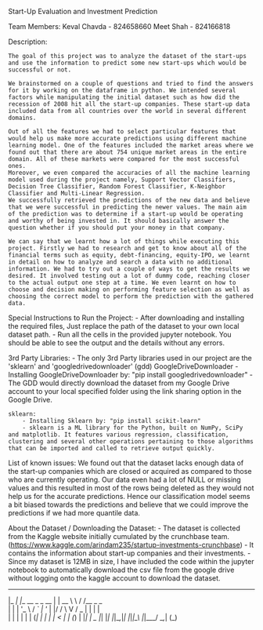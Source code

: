 Start-Up Evaluation and Investment Prediction


Team Members: 
Keval Chavda - 824658660
Meet Shah - 824166818


Description:
	
	The goal of this project was to analyze the dataset of the start-ups and use the information to predict some new start-ups which would be successful or not. 
	
	We brainstormed on a couple of questions and tried to find the answers for it by working on the dataframe in python. We intended several factors while manipulating the initial dataset such as how did the recession of 2008 hit all the start-up companies. These start-up data included data from all countries over the world in several different domains. 
	
	Out of all the features we had to select particular features that would help us make more accurate predictions using different machine learning model. One of the features included the market areas where we found out that there are about 754 unique market areas in the entire domain. All of these markets were compared for the most successful ones. 
	Moreover, we even compared the accuracies of all the machine learning model used during the project namely, Support Vector Classifiers, Decision Tree Classifier, Random Forest Classifier, K-Neighbor Classifier and Multi-Linear Regression. 
	We successfully retrieved the predictions of the new data and believe that we were successful in predicting the newer values. The main aim of the prediction was to determine if a start-up would be operating and worthy of being invested in. It should basically answer the question whether if you should put your money in that company. 

	We can say that we learnt how a lot of things while executing this project. Firstly we had to research and get to know about all of the financial terms such as equity, debt-financing, equity-IPO, we learnt in detail on how to analyze and search a data with no additional information. We had to try out a couple of ways to get the results we desired. It involved testing out a lot of dummy code, reaching closer to the actual output one step at a time. We even learnt on how to choose and decision making on performing feature selection as well as choosing the correct model to perform the prediction with the gathered data. 



Special Instructions to Run the Project:
	- After downloading and installing the required files, Just replace the path of the dataset to your own local dataset path.
	- Run all the cells in the provided jupyter notebook. You should be able to see the output and the details without any errors.



3rd Party Libraries:
	- The only 3rd Party libraries used in our project are the 'sklearn' and 'googledrivedownloader' (gdd)
	GoogleDriveDownloader
		- Installing GoogleDriveDownloader by: "pip install googledrivedownloader"
		- The GDD would directly download the dataset from my Google Drive account to your local specified folder using the link sharing option in the Google Drive. 

	sklearn:
		- Installing Sklearn by: "pip install scikit-learn"
		- sklearn is a ML library for the Python, built on NumPy, SciPy and matplotlib. It features various regression, classification, clustering and several other operations pertaining to those algorithms that can be imported and called to retrieve output quickly.



List of known issues: 
	We found out that the dataset lacks enough data of the start-up companies which are closed or acquired as compared to those who are currently operating. Our data even had a lot of NULL or missing values and this resulted in most of the rows being deleted as they would not help us for the accurate predictions. Hence our classification model seems a bit biased towards the predictions and believe that we could improve the predictions if we had more quantile data.



About the Dataset / Downloading the Dataset:
	- The dataset is collected from the Kaggle website initially cumulated by the crunchbase team.
	(https://www.kaggle.com/arindam235/startup-investments-crunchbase)
	- It contains the information about start-up companies and their investments.
	- Since my dataset is 12MB in size, I have included the code within the jupyter notebook to automatically download the csv file from the google drive without logging onto the kaggle account to download the dataset.






  _____ _                 _     __   __              
 |_   _| |__   __ _ _ __ | | __ \ \ / /__  _   _     
   | | | '_ \ / _` | '_ \| |/ /  \ V / _ \| | | |    
   | | | | | | (_| | | | |   <    | | (_) | |_| |  _ 
   |_| |_| |_|\__,_|_| |_|_|\_\   |_|\___/ \__,_| (_)
                                                     
